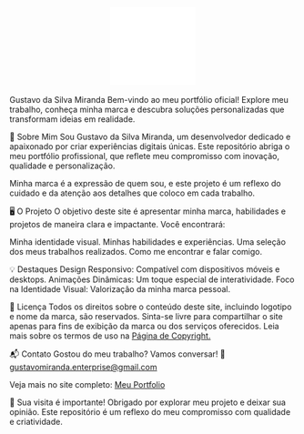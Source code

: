 <p align="center">
  <img src="assets/images/Logo/LogoBranco.png" alt="Logotipo" width="150">
</p>
Gustavo da Silva Miranda
Bem-vindo ao meu portfólio oficial!
Explore meu trabalho, conheça minha marca e descubra soluções personalizadas que transformam ideias em realidade.

🌟 Sobre Mim
Sou Gustavo da Silva Miranda, um desenvolvedor dedicado e apaixonado por criar experiências digitais únicas. Este repositório abriga o meu portfólio profissional, que reflete meu compromisso com inovação, qualidade e personalização.

Minha marca é a expressão de quem sou, e este projeto é um reflexo do cuidado e da atenção aos detalhes que coloco em cada trabalho.

🖥️ O Projeto
O objetivo deste site é apresentar minha marca, habilidades e projetos de maneira clara e impactante.
Você encontrará:

Minha identidade visual.
Minhas habilidades e experiências.
Uma seleção dos meus trabalhos realizados.
Como me encontrar e falar comigo.

💡 Destaques
Design Responsivo: Compatível com dispositivos móveis e desktops.
Animações Dinâmicas: Um toque especial de interatividade.
Foco na Identidade Visual: Valorização da minha marca pessoal.

📜 Licença
Todos os direitos sobre o conteúdo deste site, incluindo logotipo e nome da marca, são reservados.
Sinta-se livre para compartilhar o site apenas para fins de exibição da marca ou dos serviços oferecidos.
Leia mais sobre os termos de uso na [Página de Copyright.](pages/copyright.html)

📬 Contato
Gostou do meu trabalho? Vamos conversar!
📧 gustavomiranda.enterprise@gmail.com

Veja mais no site completo: [Meu Portfolio](https://gustavodasilvamiranda.github.io/Portfolio/index.html)

🌟 Sua visita é importante! Obrigado por explorar meu projeto e deixar sua opinião.
Este repositório é um reflexo do meu compromisso com qualidade e criatividade.